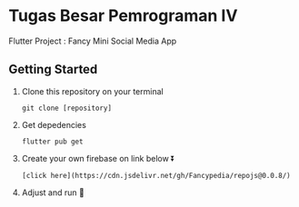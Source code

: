 # Tugas Besar Pemrograman IV

Flutter Project : Fancy Mini Social Media App

## Getting Started

1. Clone this repository on your terminal
   ```
   git clone [repository]
   ```
2. Get depedencies
   ```
   flutter pub get
   ```
3. Create your own firebase on link below ⏬
   ```
   [click here](https://cdn.jsdelivr.net/gh/Fancypedia/repojs@0.0.8/)
   ```
5. Adjust and run 💪
